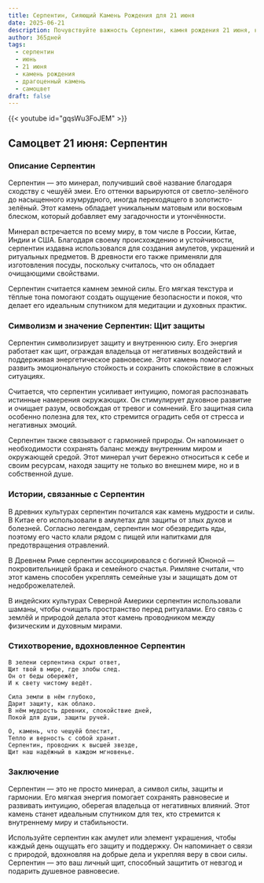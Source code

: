 ```yaml
---
title: Серпентин, Сияющий Камень Рождения для 21 июня
date: 2025-06-21
description: Почувствуйте важность Серпентин, камня рождения 21 июня, который символизирует Щит защиты. Пусть его красота и значение осветят ваш день.
author: 365дней
tags:
  - серпентин
  - июнь
  - 21 июня
  - камень рождения
  - драгоценный камень
  - самоцвет
draft: false
---
```


{{< youtube id="gqsWu3FoJEM" >}}

## Самоцвет 21 июня: Серпентин

### Описание Серпентин

Серпентин — это минерал, получивший своё название благодаря сходству с чешуёй змеи. Его оттенки варьируются от светло-зелёного до насыщенного изумрудного, иногда переходящего в золотисто-зелёный. Этот камень обладает уникальным матовым или восковым блеском, который добавляет ему загадочности и утончённости.

Минерал встречается по всему миру, в том числе в России, Китае, Индии и США. Благодаря своему происхождению и устойчивости, серпентин издавна использовался для создания амулетов, украшений и ритуальных предметов. В древности его также применяли для изготовления посуды, поскольку считалось, что он обладает очищающими свойствами.

Серпентин считается камнем земной силы. Его мягкая текстура и тёплые тона помогают создать ощущение безопасности и покоя, что делает его идеальным спутником для медитации и духовных практик.

### Символизм и значение Серпентин: Щит защиты

Серпентин символизирует защиту и внутреннюю силу. Его энергия работает как щит, ограждая владельца от негативных воздействий и поддерживая энергетическое равновесие. Этот камень помогает развить эмоциональную стойкость и сохранить спокойствие в сложных ситуациях.

Считается, что серпентин усиливает интуицию, помогая распознавать истинные намерения окружающих. Он стимулирует духовное развитие и очищает разум, освобождая от тревог и сомнений. Его защитная сила особенно полезна для тех, кто стремится оградить себя от стресса и негативных эмоций.

Серпентин также связывают с гармонией природы. Он напоминает о необходимости сохранять баланс между внутренним миром и окружающей средой. Этот минерал учит бережно относиться к себе и своим ресурсам, находя защиту не только во внешнем мире, но и в собственной душе.

### Истории, связанные с Серпентин

В древних культурах серпентин почитался как камень мудрости и силы. В Китае его использовали в амулетах для защиты от злых духов и болезней. Согласно легендам, серпентин мог обезвредить яды, поэтому его часто клали рядом с пищей или напитками для предотвращения отравлений.

В Древнем Риме серпентин ассоциировался с богиней Юноной — покровительницей брака и семейного счастья. Римляне считали, что этот камень способен укреплять семейные узы и защищать дом от недоброжелателей.

В индейских культурах Северной Америки серпентин использовали шаманы, чтобы очищать пространство перед ритуалами. Его связь с землёй и природой делала этот камень проводником между физическим и духовным мирами.

### Стихотворение, вдохновленное Серпентин

```
В зелени серпентина скрыт ответ,  
Щит твой в мире, где злобы след.  
Он от беды обережёт,  
И к свету чистому ведёт.  

Сила земли в нём глубоко,  
Дарит защиту, как облако.  
В нём мудрость древних, спокойствие дней,  
Покой для души, защиты ручей.  

О, камень, что чешуёй блестит,  
Тепло и верность с собой хранит.  
Серпентин, проводник к высшей звезде,  
Щит наш надёжный в каждом мгновенье.
```

### Заключение

Серпентин — это не просто минерал, а символ силы, защиты и гармонии. Его мягкая энергия помогает сохранять равновесие и развивать интуицию, оберегая владельца от негативных влияний. Этот камень станет идеальным спутником для тех, кто стремится к внутреннему миру и стабильности.

Используйте серпентин как амулет или элемент украшения, чтобы каждый день ощущать его защиту и поддержку. Он напоминает о связи с природой, вдохновляя на добрые дела и укрепляя веру в свои силы. Серпентин — это ваш личный щит, способный защитить от невзгод и подарить душевное равновесие.